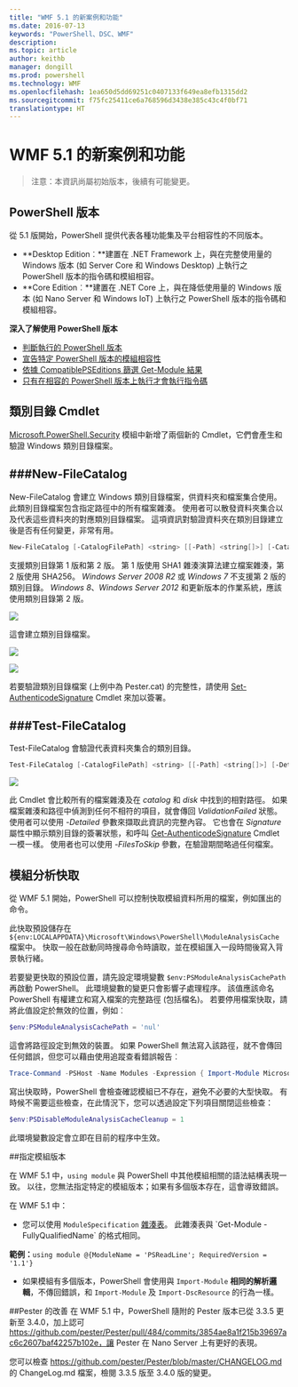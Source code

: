 ```yaml
---
title: "WMF 5.1 的新案例和功能"
ms.date: 2016-07-13
keywords: "PowerShell、DSC、WMF"
description: 
ms.topic: article
author: keithb
manager: dongill
ms.prod: powershell
ms.technology: WMF
ms.openlocfilehash: 1ea650d5dd69251c0407133f649ea8efb1315dd2
ms.sourcegitcommit: f75fc25411ce6a768596d3438e385c43c4f0bf71
translationtype: HT
---
```

# <a name="new-scenarios-and-features-in-wmf-51"></a>WMF 5.1 的新案例和功能 #

> 注意：本資訊尚屬初始版本，後續有可能變更。

## <a name="powershell-editions"></a>PowerShell 版本 ##
從 5.1 版開始，PowerShell 提供代表各種功能集及平台相容性的不同版本。

- **Desktop Edition︰**建置在 .NET Framework 上，與在完整使用量的 Windows 版本 (如 Server Core 和 Windows Desktop) 上執行之 PowerShell 版本的指令碼和模組相容。
- **Core Edition︰**建置在 .NET Core 上，與在降低使用量的 Windows 版本 (如 Nano Server 和 Windows IoT) 上執行之 PowerShell 版本的指令碼和模組相容。

**深入了解使用 PowerShell 版本**
- [判斷執行的 PowerShell 版本]()
- [宣告特定 PowerShell 版本的模組相容性]()
- [依據 CompatiblePSEditions 篩選 Get-Module 結果]()
- [只有在相容的 PowerShell 版本上執行才會執行指令碼]()

## <a name="catalog-cmdlets"></a>類別目錄 Cmdlet  

[Microsoft.PowerShell.Security](https://technet.microsoft.com/en-us/library/hh847877.aspx) 模組中新增了兩個新的 Cmdlet，它們會產生和驗證 Windows 類別目錄檔案。  

###<a name="new-filecatalog"></a>New-FileCatalog 
--------------------------------

New-FileCatalog 會建立 Windows 類別目錄檔案，供資料夾和檔案集合使用。 此類別目錄檔案包含指定路徑中的所有檔案雜湊。 使用者可以散發資料夾集合以及代表這些資料夾的對應類別目錄檔案。 這項資訊對驗證資料夾在類別目錄建立後是否有任何變更，非常有用。    

```PowerShell
New-FileCatalog [-CatalogFilePath] <string> [[-Path] <string[]>] [-CatalogVersion <int>] [-WhatIf] [-Confirm] [<CommonParameters>]
```
支援類別目錄第 1 版和第 2 版。 第 1 版使用 SHA1 雜湊演算法建立檔案雜湊，第 2 版使用 SHA256。 *Windows Server 2008 R2* 或 *Windows 7* 不支援第 2 版的類別目錄。 *Windows 8*、*Windows Server 2012* 和更新版本的作業系統，應該使用類別目錄第 2 版。  

![](../images/NewFileCatalog.jpg)

這會建立類別目錄檔案。 

![](../images/CatalogFile1.jpg)  

![](../images/CatalogFile2.jpg) 

若要驗證類別目錄檔案 (上例中為 Pester.cat) 的完整性，請使用 [Set-AuthenticodeSignature](https://technet.microsoft.com/library/hh849819.aspx) Cmdlet 來加以簽署。   


###<a name="test-filecatalog"></a>Test-FileCatalog 
--------------------------------

Test-FileCatalog 會驗證代表資料夾集合的類別目錄。 

```PowerShell
Test-FileCatalog [-CatalogFilePath] <string> [[-Path] <string[]>] [-Detailed] [-FilesToSkip <string[]>] [-WhatIf] [-Confirm] [<CommonParameters>]
```

![](../images/TestFileCatalog.jpg)

此 Cmdlet 會比較所有的檔案雜湊及在 *catalog* 和 *disk* 中找到的相對路徑。 如果檔案雜湊和路徑中偵測到任何不相符的項目，就會傳回 *ValidationFailed* 狀態。 使用者可以使用 *-Detailed* 參數來擷取此資訊的完整內容。 它也會在 *Signature* 屬性中顯示類別目錄的簽署狀態，和呼叫 [Get-AuthenticodeSignature](https://technet.microsoft.com/en-us/library/hh849805.aspx) Cmdlet 一模一樣。 使用者也可以使用 *-FilesToSkip* 參數，在驗證期間略過任何檔案。 


## <a name="module-analysis-cache"></a>模組分析快取 ##
從 WMF 5.1 開始，PowerShell 可以控制快取模組資料所用的檔案，例如匯出的命令。

此快取預設儲存在 `${env:LOCALAPPDATA}\Microsoft\Windows\PowerShell\ModuleAnalysisCache` 檔案中。
快取一般在啟動同時搜尋命令時讀取，並在模組匯入一段時間後寫入背景執行緒。

若要變更快取的預設位置，請先設定環境變數 `$env:PSModuleAnalysisCachePath` 再啟動 PowerShell。 此環境變數的變更只會影響子處理程序。 該值應該命名 PowerShell 有權建立和寫入檔案的完整路徑 (包括檔名)。 若要停用檔案快取，請將此值設定於無效的位置，例如︰

```PowerShell
$env:PSModuleAnalysisCachePath = 'nul'
```

這會將路徑設定到無效的裝置。 如果 PowerShell 無法寫入該路徑，就不會傳回任何錯誤，但您可以藉由使用追蹤查看錯誤報告︰

```PowerShell
Trace-Command -PSHost -Name Modules -Expression { Import-Module Microsoft.PowerShell.Management -Force }
```

寫出快取時，PowerShell 會檢查確認模組已不存在，避免不必要的大型快取。
有時候不需要這些檢查，在此情況下，您可以透過設定下列項目關閉這些檢查：

```PowerShell
$env:PSDisableModuleAnalysisCacheCleanup = 1
```

此環境變數設定會立即在目前的程序中生效。

##<a name="specifying-module-version"></a>指定模組版本

在 WMF 5.1 中，`using module` 與 PowerShell 中其他模組相關的語法結構表現一致。 以往，您無法指定特定的模組版本；如果有多個版本存在，這會導致錯誤。


在 WMF 5.1 中：

* 您可以使用 `ModuleSpecification` [雜湊表](https://msdn.microsoft.com/en-us/library/jj136290(v=vs.85).aspx)。 此雜湊表與 `Get-Module -FullyQualifiedName` 的格式相同。

**範例：**`using module @{ModuleName = 'PSReadLine'; RequiredVersion = '1.1'}`

* 如果模組有多個版本，PowerShell 會使用與 `Import-Module` **相同的解析邏輯**，不傳回錯誤，和 `Import-Module` 及 `Import-DscResource` 的行為一樣。


##<a name="improvements-to-pester"></a>Pester 的改善
在 WMF 5.1 中，PowerShell 隨附的 Pester 版本已從 3.3.5 更新至 3.4.0，加上認可 https://github.com/pester/Pester/pull/484/commits/3854ae8a1f215b39697ac6c2607baf42257b102e，讓 Pester 在 Nano Server 上有更好的表現。 

您可以檢查 https://github.com/pester/Pester/blob/master/CHANGELOG.md 的 ChangeLog.md 檔案，檢閱 3.3.5 版至 3.4.0 版的變更。
